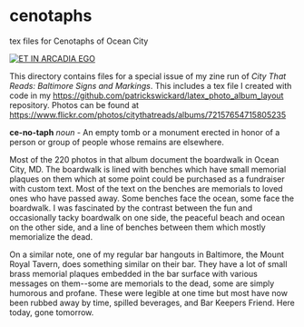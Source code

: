 # cenotaphs
tex files for Cenotaphs of Ocean City

[![ET IN ARCADIA EGO](et_in_arcadia_ego.jpg "ET IN ARCADIA EGO")](https://en.wikipedia.org/wiki/Et_in_Arcadia_ego)

This directory contains files for a special issue of my zine run of *City That Reads: Baltimore Signs and Markings*.  This includes a tex file I created with code in my https://github.com/patrickswickard/latex_photo_album_layout repository.  Photos can be found at https://www.flickr.com/photos/citythatreads/albums/72157654715805235

**ce-no-taph** *noun* - An empty tomb or a monument erected in honor of a person or group of people whose remains are elsewhere.

Most of the 220 photos in that album document the boardwalk in Ocean City, MD.  The boardwalk is lined with benches which have small memorial plaques on them which at some point could be purchased as a fundraiser with custom text.  Most of the text on the benches are memorials to loved ones who have passed away.  Some benches face the ocean, some face the boardwalk.  I was fascinated by the contrast between the fun and occasionally tacky boardwalk on one side, the peaceful beach and ocean on the other side, and a line of benches between them which mostly memorialize the dead.

On a similar note, one of my regular bar hangouts in Baltimore, the Mount Royal Tavern, does something similar on their bar.  They have a lot of small brass memorial plaques embedded in the bar surface with various messages on them--some are memorials to the dead, some are simply humorous and profane.  These were legible at one time but most have now been rubbed away by time, spilled beverages, and Bar Keepers Friend.  Here today, gone tomorrow.
